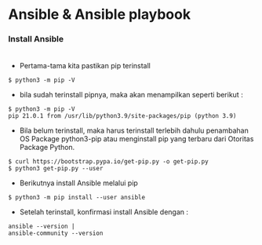 # Ansible & Ansible playbook

### Install Ansible <br><br>
- Pertama-tama kita pastikan pip terinstall <br>
```
$ python3 -m pip -V
```
- bila sudah terinstall pipnya, maka akan menampilkan seperti berikut :<br>
```        
$ python3 -m pip -V
pip 21.0.1 from /usr/lib/python3.9/site-packages/pip (python 3.9)
```
- Bila belum terinstall, maka harus terinstall terlebih dahulu penambahan OS Package python3-pip atau menginstall pip yang terbaru dari Otoritas Package Python.
```
$ curl https://bootstrap.pypa.io/get-pip.py -o get-pip.py
$ python3 get-pip.py --user
```
- Berikutnya install Ansible melalui pip<br>
```
$ python3 -m pip install --user ansible
```
- Setelah terinstall, konfirmasi install Ansible dengan :
```
ansible --version |
ansible-community --version
```











































































